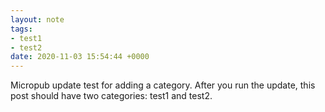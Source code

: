 ```yaml
---
layout: note
tags:
- test1
- test2
date: 2020-11-03 15:54:44 +0000
---
```


Micropub update test for adding a category. After you run the update, this post should have two categories: test1 and test2.
